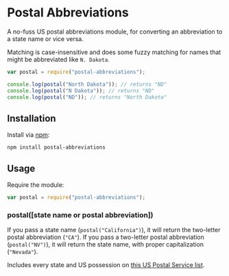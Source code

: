 # Postal Abbreviations

A no-fuss US postal abbreviations module, for converting an abbreviation to a state name or vice versa.

Matching is case-insensitive and does some fuzzy matching for names that might be abbreviated like `N. Dakota`.

```js
var postal = require("postal-abbreviations");

console.log(postal("North Dakota")); // returns "ND"
console.log(postal("N Dakota")); // returns "ND"
console.log(postal("ND")); // returns "North Dakota"
```

## Installation

Install via [npm](https://www.npmjs.com/):

```
npm install postal-abbreviations
```

## Usage

Require the module:

```js
var postal = require("postal-abbreviations");
```

### postal([state name or postal abbreviation])

If you pass a state name (`postal("California")`), it will return the two-letter postal abbreviation (`"CA"`).  If you pass a two-letter postal abbreviation (`postal("NV")`), it will return the state name, with proper capitalization (`"Nevada"`).

Includes every state and US possession on [this US Postal Service list](http://pe.usps.gov/text/pub28/28apb.htm).